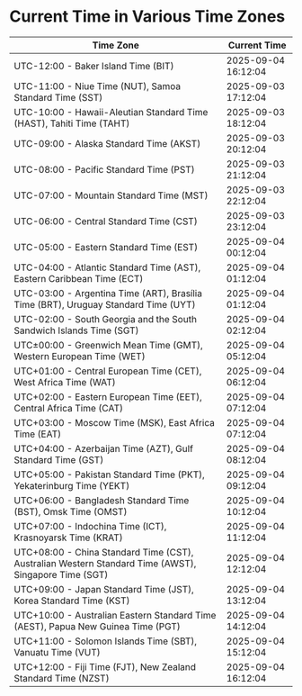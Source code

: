# Current Time in Various Time Zones

| Time Zone | Current Time |
|-----------|--------------|
| UTC-12:00 - Baker Island Time (BIT) | 2025-09-04 16:12:04 |
| UTC-11:00 - Niue Time (NUT), Samoa Standard Time (SST) | 2025-09-03 17:12:04 |
| UTC-10:00 - Hawaii-Aleutian Standard Time (HAST), Tahiti Time (TAHT) | 2025-09-03 18:12:04 |
| UTC-09:00 - Alaska Standard Time (AKST) | 2025-09-03 20:12:04 |
| UTC-08:00 - Pacific Standard Time (PST) | 2025-09-03 21:12:04 |
| UTC-07:00 - Mountain Standard Time (MST) | 2025-09-03 22:12:04 |
| UTC-06:00 - Central Standard Time (CST) | 2025-09-03 23:12:04 |
| UTC-05:00 - Eastern Standard Time (EST) | 2025-09-04 00:12:04 |
| UTC-04:00 - Atlantic Standard Time (AST), Eastern Caribbean Time (ECT) | 2025-09-04 01:12:04 |
| UTC-03:00 - Argentina Time (ART), Brasília Time (BRT), Uruguay Standard Time (UYT) | 2025-09-04 01:12:04 |
| UTC-02:00 - South Georgia and the South Sandwich Islands Time (SGT) | 2025-09-04 02:12:04 |
| UTC±00:00 - Greenwich Mean Time (GMT), Western European Time (WET) | 2025-09-04 05:12:04 |
| UTC+01:00 - Central European Time (CET), West Africa Time (WAT) | 2025-09-04 06:12:04 |
| UTC+02:00 - Eastern European Time (EET), Central Africa Time (CAT) | 2025-09-04 07:12:04 |
| UTC+03:00 - Moscow Time (MSK), East Africa Time (EAT) | 2025-09-04 07:12:04 |
| UTC+04:00 - Azerbaijan Time (AZT), Gulf Standard Time (GST) | 2025-09-04 08:12:04 |
| UTC+05:00 - Pakistan Standard Time (PKT), Yekaterinburg Time (YEKT) | 2025-09-04 09:12:04 |
| UTC+06:00 - Bangladesh Standard Time (BST), Omsk Time (OMST) | 2025-09-04 10:12:04 |
| UTC+07:00 - Indochina Time (ICT), Krasnoyarsk Time (KRAT) | 2025-09-04 11:12:04 |
| UTC+08:00 - China Standard Time (CST), Australian Western Standard Time (AWST), Singapore Time (SGT) | 2025-09-04 12:12:04 |
| UTC+09:00 - Japan Standard Time (JST), Korea Standard Time (KST) | 2025-09-04 13:12:04 |
| UTC+10:00 - Australian Eastern Standard Time (AEST), Papua New Guinea Time (PGT) | 2025-09-04 14:12:04 |
| UTC+11:00 - Solomon Islands Time (SBT), Vanuatu Time (VUT) | 2025-09-04 15:12:04 |
| UTC+12:00 - Fiji Time (FJT), New Zealand Standard Time (NZST) | 2025-09-04 16:12:04 |
